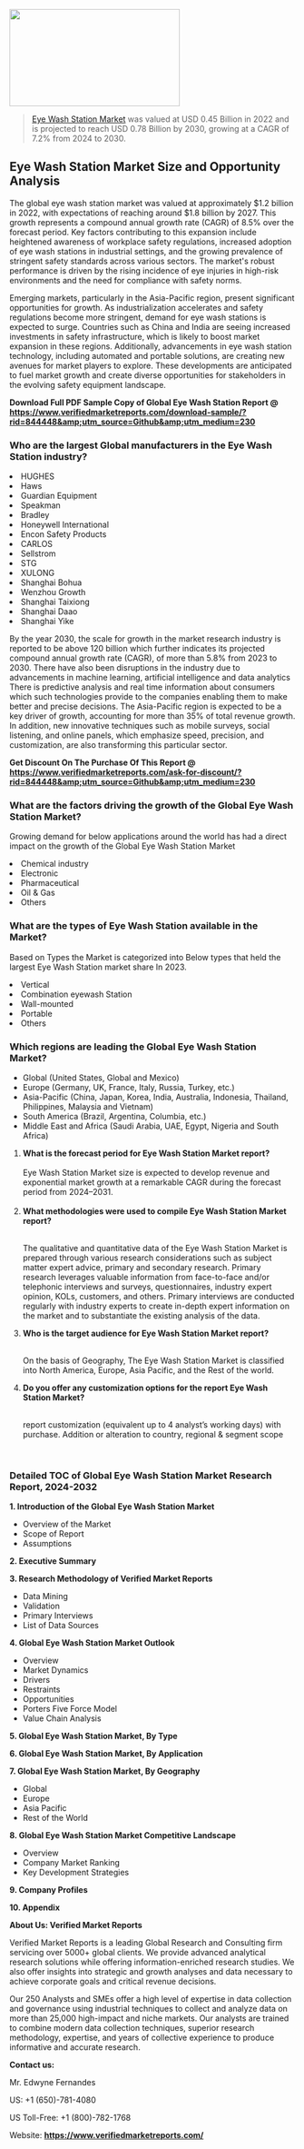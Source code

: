 <img src="https://ffe5etoiles.com/wp-content/uploads/2024/12/MST1-300x171.png" alt="" width="300" height="171" class="alignnone size-medium wp-image-20088" /><blockquote><p><p><a href="https://www.verifiedmarketreports.com/download-sample/?rid=844448&utm_source=Github&utm_medium=230" target="_blank">Eye Wash Station Market</a> was valued at USD 0.45 Billion in 2022 and is projected to reach USD 0.78 Billion by 2030, growing at a CAGR of 7.2% from 2024 to 2030.</p></blockquote><p><h2>Eye Wash Station Market Size and Opportunity Analysis</h2><p>The global eye wash station market was valued at approximately $1.2 billion in 2022, with expectations of reaching around $1.8 billion by 2027. This growth represents a compound annual growth rate (CAGR) of 8.5% over the forecast period. Key factors contributing to this expansion include heightened awareness of workplace safety regulations, increased adoption of eye wash stations in industrial settings, and the growing prevalence of stringent safety standards across various sectors. The market's robust performance is driven by the rising incidence of eye injuries in high-risk environments and the need for compliance with safety norms.</p><p>Emerging markets, particularly in the Asia-Pacific region, present significant opportunities for growth. As industrialization accelerates and safety regulations become more stringent, demand for eye wash stations is expected to surge. Countries such as China and India are seeing increased investments in safety infrastructure, which is likely to boost market expansion in these regions. Additionally, advancements in eye wash station technology, including automated and portable solutions, are creating new avenues for market players to explore. These developments are anticipated to fuel market growth and create diverse opportunities for stakeholders in the evolving safety equipment landscape.</p></p><p class=""><strong>Download Full PDF Sample Copy of Global Eye Wash Station Report @ <a href="https://www.verifiedmarketreports.com/download-sample/?rid=844448&amp;utm_source=Github&amp;utm_medium=230" target="_blank">https://www.verifiedmarketreports.com/download-sample/?rid=844448&amp;utm_source=Github&amp;utm_medium=230</a></strong></p><h3 id="" class="">Who are the largest Global manufacturers in the Eye Wash Station industry?</h3><p><li> HUGHES</li><li> Haws</li><li> Guardian Equipment</li><li> Speakman</li><li> Bradley</li><li> Honeywell International</li><li> Encon Safety Products</li><li> CARLOS</li><li> Sellstrom</li><li> STG</li><li> XULONG</li><li> Shanghai Bohua</li><li> Wenzhou Growth</li><li> Shanghai Taixiong</li><li> Shanghai Daao</li><li> Shanghai Yike</li></p><div class=""><div class="" dir="" data-message-author-role="" data-message-id="" data-message-model-slug=""><div class=""><div class=""><div class=""><div class="" dir="" data-message-author-role="" data-message-id="" data-message-model-slug=""><div class=""><div class=""><p>By the year 2030, the scale for growth in the market research industry is reported to be above 120 billion which further indicates its projected compound annual growth rate (CAGR), of more than 5.8% from 2023 to 2030. There have also been disruptions in the industry due to advancements in machine learning, artificial intelligence and data analytics There is predictive analysis and real time information about consumers which such technologies provide to the companies enabling them to make better and precise decisions. The Asia-Pacific region is expected to be a key driver of growth, accounting for more than 35% of total revenue growth. In addition, new innovative techniques such as mobile surveys, social listening, and online panels, which emphasize speed, precision, and customization, are also transforming this particular sector.</p><p><strong>Get Discount On The Purchase Of This Report @&nbsp; <a href="https://www.verifiedmarketreports.com/ask-for-discount/?rid=844448&amp;utm_source=Github&amp;utm_medium=230" target="_blank">https://www.verifiedmarketreports.com/ask-for-discount/?rid=844448&amp;utm_source=Github&amp;utm_medium=230</a></strong></p></div></div></div></div></div></div></div></div><h3 id="" class="">What are the factors driving the growth of the Global Eye Wash Station Market?</h3><p id="" class="">Growing demand for below applications around the world has had a direct impact on the growth of the Global Eye Wash Station Market</p><p id="" class=""><li> Chemical industry</li><li> Electronic</li><li> Pharmaceutical</li><li> Oil & Gas</li><li> Others</li></p><h3 id="" class="">What are the types of Eye Wash Station available in the Market?</h3><p id="" class="">Based on Types the Market is categorized into Below types that held the largest Eye Wash Station market share In 2023.</p><p id="" class=""><li> Vertical</li><li> Combination eyewash Station</li><li> Wall-mounted</li><li> Portable</li><li> Others</li></p><h3 id="" class="">Which regions are leading the Global Eye Wash Station Market?</h3><ul><li>Global (United States, Global and Mexico)</li><li>Europe (Germany, UK, France, Italy, Russia, Turkey, etc.)</li><li>Asia-Pacific (China, Japan, Korea, India, Australia, Indonesia, Thailand, Philippines, Malaysia and Vietnam)</li><li>South America (Brazil, Argentina, Columbia, etc.)</li><li>Middle East and Africa (Saudi Arabia, UAE, Egypt, Nigeria and South Africa)</li></ul><p><ol><li><strong>What is the forecast period for Eye Wash Station Market report?<br /></strong><br /><span data-sheets-root="1" data-sheets-value="{&quot;1&quot;:2,&quot;2&quot;:&quot;XXXX size is expected to develop revenue and exponential market growth at a remarkable CAGR during the forecast period from 2024&ndash;2030.&quot;}" data-sheets-userformat="{&quot;2&quot;:12674,&quot;4&quot;:{&quot;1&quot;:2,&quot;2&quot;:16776960},&quot;10&quot;:2,&quot;11&quot;:0,&quot;15&quot;:&quot;Arial&quot;,&quot;16&quot;:12}">Eye Wash Station Market size is expected to develop revenue and exponential market growth at a remarkable CAGR during the forecast period from 2024&ndash;2031.</span><br /><br /></li><li><strong>What methodologies were used to compile Eye Wash Station Market report?<br /><br /></strong><p>The qualitative and quantitative data of the&nbsp;Eye Wash Station Market is prepared through various research considerations such as subject matter expert advice, primary and secondary research. Primary research leverages valuable information from face-to-face and/or telephonic interviews and surveys, questionnaires, industry expert opinion, KOLs, customers, and others. Primary interviews are conducted regularly with industry experts to create in-depth expert information on the market and to substantiate the existing analysis of the data.&nbsp;</p></li><li><strong>Who is the target audience for Eye Wash Station Market report?<br /><br /></strong><p>On the basis of Geography, The&nbsp;Eye Wash Station Market is classified into North America, Europe, Asia Pacific, and the Rest of the world.</p></li><li><strong>Do you offer any customization options for the report Eye Wash Station Market?<br /><br /></strong><p>report customization (equivalent up to 4 analyst&rsquo;s working days) with purchase. Addition or alteration to country, regional &amp; segment scope</p><p>&nbsp;</p></li></ol></p><h3 id="" class="">Detailed TOC of Global Eye Wash Station Market Research Report, 2024-2032</h3><p id="" class=""><strong>1. Introduction of the Global Eye Wash Station Market</strong></p><ul><li>Overview of the Market</li><li>Scope of Report</li><li>Assumptions</li></ul><p id="" class=""><strong>2. Executive Summary</strong></p><p id="" class=""><strong>3. Research Methodology of&nbsp;Verified Market Reports</strong></p><ul><li>Data Mining</li><li>Validation</li><li>Primary Interviews</li><li>List of Data Sources</li></ul><p id="" class=""><strong>4. Global Eye Wash Station Market Outlook</strong></p><ul><li>Overview</li><li>Market Dynamics</li><li>Drivers</li><li>Restraints</li><li>Opportunities</li><li>Porters Five Force Model</li><li>Value Chain Analysis</li></ul><p id="" class=""><strong>5. Global Eye Wash Station Market, By&nbsp;Type</strong></p><p id="" class=""><strong>6. Global Eye Wash Station Market, By Application</strong></p><p id="" class=""><strong>7. Global Eye Wash Station Market, By Geography</strong></p><ul><li>Global</li><li>Europe</li><li>Asia Pacific</li><li>Rest of the World</li></ul><p id="" class=""><strong>8. Global Eye Wash Station Market Competitive Landscape</strong></p><ul><li>Overview</li><li>Company Market Ranking</li><li>Key Development Strategies</li></ul><p id="" class=""><strong>9. Company Profiles</strong></p><p id="" class=""><strong>10. Appendix</strong></p><p id="" class=""><strong>About Us: Verified Market Reports</strong></p><p id="" class="">Verified Market Reports is a leading Global Research and Consulting firm servicing over 5000+ global clients. We provide advanced analytical research solutions while offering information-enriched research studies. We also offer insights into strategic and growth analyses and data necessary to achieve corporate goals and critical revenue decisions.</p><p id="" class="">Our 250 Analysts and SMEs offer a high level of expertise in data collection and governance using industrial techniques to collect and analyze data on more than 25,000 high-impact and niche markets. Our analysts are trained to combine modern data collection techniques, superior research methodology, expertise, and years of collective experience to produce informative and accurate research.</p><p id="" class=""><strong>Contact us:</strong></p><p id="" class="">Mr. Edwyne Fernandes</p><p id="" class="">US: +1 (650)-781-4080</p><p id="" class="">US Toll-Free: +1 (800)-782-1768</p><p id="" class="">Website: <a target="" data-test-app-aware-link=""><strong>https://www.verifiedmarketreports.com/</strong></a></p>
